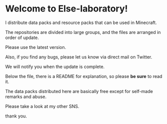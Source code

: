 <h1>Welcome to Else-laboratory!</h1>

I distribute data packs and resource packs that can be used in Minecraft.

The repositories are divided into large groups, and the files are arranged in order of update.

Please use the latest version.

Also, if you find any bugs, please let us know via direct mail on Twitter.

We will notify you when the update is complete.

Below the file, there is a README for explanation, so please **be sure** to read it.

The data packs distributed here are basically free except for self-made remarks and abuse.

Please take a look at my other SNS.

thank you.
